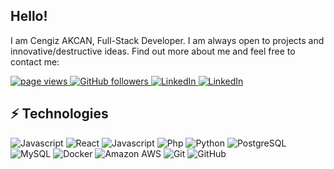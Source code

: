 ## Hello!

I am Cengiz AKCAN, Full-Stack Developer. I am always open to projects and innovative/destructive ideas.
Find out more about me and feel free to contact me:

<p align="left">
  <a href="https://github.com/thevobos">
    <img src="https://visitor-badge.laobi.icu/badge?page_id=thevobos" alt="page views" />
  </a>
  <a href="https://github.com/thevobos?tab=followers">
    <img alt="GitHub followers" src="https://img.shields.io/github/followers/thevobos?color=green&logo=github">
  </a>
  <a href="https://www.instagram.com/thevobos/">
    <img alt="LinkedIn" src="https://img.shields.io/badge/Instagram-000000?logo=Instagram&logoColor=white">
  </a>
  <a href="https://www.linkedin.com/in/thevobos/">
    <img alt="LinkedIn" src="https://img.shields.io/badge/LinkedIn-0077B5?logo=linkedin&logoColor=white">
  </a>
</p>


## ⚡ Technologies

![Javascript](https://img.shields.io/badge/-Centos-black?style=flat-square&logo=Centos)
![React](https://img.shields.io/badge/-React-black?style=flat-square&logo=React)
![Javascript](https://img.shields.io/badge/-Php-black?style=flat-square&logo=Javascript)
![Php](https://img.shields.io/badge/-Php-black?style=flat-square&logo=Php)
![Python](https://img.shields.io/badge/-Python-black?style=flat-square&logo=Python)
![PostgreSQL](https://img.shields.io/badge/-PostgreSQL-black?style=flat-square&logo=postgresql)
![MySQL](https://img.shields.io/badge/-MySQL-black?style=flat-square&logo=mysql)
![Docker](https://img.shields.io/badge/-Docker-black?style=flat-square&logo=docker)
![Amazon AWS](https://img.shields.io/badge/Amazon%20AWS-black?style=flat-square&logo=amazon-aws)
![Git](https://img.shields.io/badge/-Git-black?style=flat-square&logo=git)
![GitHub](https://img.shields.io/badge/-GitHub-black?style=flat-square&logo=github)
